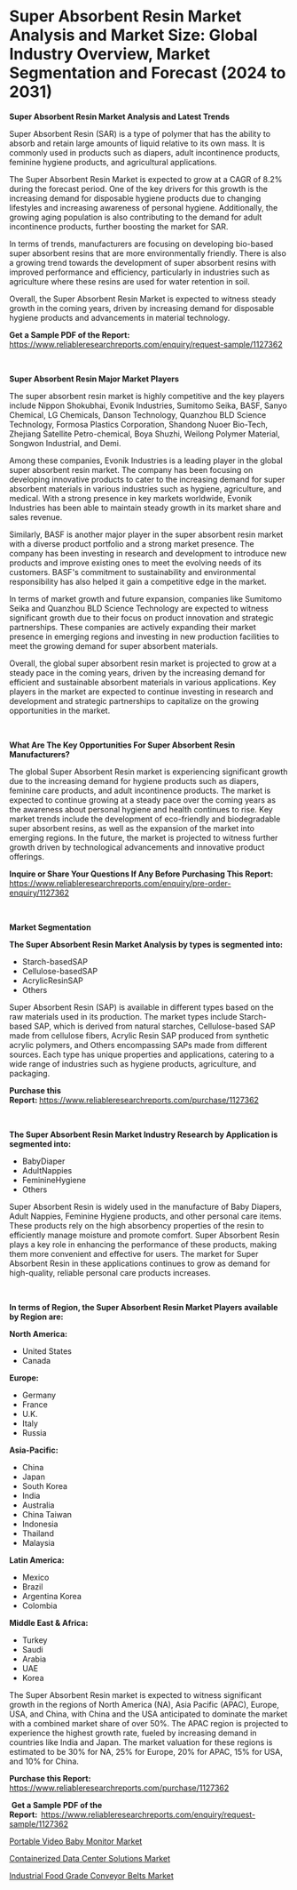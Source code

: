 <p><h1>Super Absorbent Resin Market Analysis and Market Size: Global Industry Overview, Market Segmentation and Forecast (2024 to 2031)</h1></p><p><strong>Super Absorbent Resin Market Analysis and Latest Trends</strong></p>
<p><p>Super Absorbent Resin (SAR) is a type of polymer that has the ability to absorb and retain large amounts of liquid relative to its own mass. It is commonly used in products such as diapers, adult incontinence products, feminine hygiene products, and agricultural applications.</p><p>The Super Absorbent Resin Market is expected to grow at a CAGR of 8.2% during the forecast period. One of the key drivers for this growth is the increasing demand for disposable hygiene products due to changing lifestyles and increasing awareness of personal hygiene. Additionally, the growing aging population is also contributing to the demand for adult incontinence products, further boosting the market for SAR.</p><p>In terms of trends, manufacturers are focusing on developing bio-based super absorbent resins that are more environmentally friendly. There is also a growing trend towards the development of super absorbent resins with improved performance and efficiency, particularly in industries such as agriculture where these resins are used for water retention in soil.</p><p>Overall, the Super Absorbent Resin Market is expected to witness steady growth in the coming years, driven by increasing demand for disposable hygiene products and advancements in material technology.</p></p>
<p><strong>Get a Sample PDF of the Report:&nbsp;</strong> <a href="https://www.reliableresearchreports.com/enquiry/request-sample/1127362">https://www.reliableresearchreports.com/enquiry/request-sample/1127362</a></p>
<p>&nbsp;</p>
<p><strong>Super Absorbent Resin Major Market Players</strong></p>
<p><p>The super absorbent resin market is highly competitive and the key players include Nippon Shokubhai, Evonik Industries, Sumitomo Seika, BASF, Sanyo Chemical, LG Chemicals, Danson Technology, Quanzhou BLD Science Technology, Formosa Plastics Corporation, Shandong Nuoer Bio-Tech, Zhejiang Satellite Petro-chemical, Boya Shuzhi, Weilong Polymer Material, Songwon Industrial, and Demi.</p><p>Among these companies, Evonik Industries is a leading player in the global super absorbent resin market. The company has been focusing on developing innovative products to cater to the increasing demand for super absorbent materials in various industries such as hygiene, agriculture, and medical. With a strong presence in key markets worldwide, Evonik Industries has been able to maintain steady growth in its market share and sales revenue.</p><p>Similarly, BASF is another major player in the super absorbent resin market with a diverse product portfolio and a strong market presence. The company has been investing in research and development to introduce new products and improve existing ones to meet the evolving needs of its customers. BASF's commitment to sustainability and environmental responsibility has also helped it gain a competitive edge in the market.</p><p>In terms of market growth and future expansion, companies like Sumitomo Seika and Quanzhou BLD Science Technology are expected to witness significant growth due to their focus on product innovation and strategic partnerships. These companies are actively expanding their market presence in emerging regions and investing in new production facilities to meet the growing demand for super absorbent materials.</p><p>Overall, the global super absorbent resin market is projected to grow at a steady pace in the coming years, driven by the increasing demand for efficient and sustainable absorbent materials in various applications. Key players in the market are expected to continue investing in research and development and strategic partnerships to capitalize on the growing opportunities in the market.</p></p>
<p>&nbsp;</p>
<p><strong>What Are The Key Opportunities For Super Absorbent Resin Manufacturers?</strong></p>
<p><p>The global Super Absorbent Resin market is experiencing significant growth due to the increasing demand for hygiene products such as diapers, feminine care products, and adult incontinence products. The market is expected to continue growing at a steady pace over the coming years as the awareness about personal hygiene and health continues to rise. Key market trends include the development of eco-friendly and biodegradable super absorbent resins, as well as the expansion of the market into emerging regions. In the future, the market is projected to witness further growth driven by technological advancements and innovative product offerings.</p></p>
<p><strong>Inquire or Share Your Questions If Any Before Purchasing This Report:</strong> <a href="https://www.reliableresearchreports.com/enquiry/pre-order-enquiry/1127362">https://www.reliableresearchreports.com/enquiry/pre-order-enquiry/1127362</a></p>
<p>&nbsp;</p>
<p><strong>Market Segmentation</strong></p>
<p><strong>The Super Absorbent Resin Market Analysis by types is segmented into:</strong></p>
<p><ul><li>Starch-basedSAP</li><li>Cellulose-basedSAP</li><li>AcrylicResinSAP</li><li>Others</li></ul></p>
<p><p>Super Absorbent Resin (SAP) is available in different types based on the raw materials used in its production. The market types include Starch-based SAP, which is derived from natural starches, Cellulose-based SAP made from cellulose fibers, Acrylic Resin SAP produced from synthetic acrylic polymers, and Others encompassing SAPs made from different sources. Each type has unique properties and applications, catering to a wide range of industries such as hygiene products, agriculture, and packaging.</p></p>
<p><strong>Purchase this Report:&nbsp;</strong><a href="https://www.reliableresearchreports.com/purchase/1127362">https://www.reliableresearchreports.com/purchase/1127362</a></p>
<p>&nbsp;</p>
<p><strong>The Super Absorbent Resin Market Industry Research by Application is segmented into:</strong></p>
<p><ul><li>BabyDiaper</li><li>AdultNappies</li><li>FeminineHygiene</li><li>Others</li></ul></p>
<p><p>Super Absorbent Resin is widely used in the manufacture of Baby Diapers, Adult Nappies, Feminine Hygiene products, and other personal care items. These products rely on the high absorbency properties of the resin to efficiently manage moisture and promote comfort. Super Absorbent Resin plays a key role in enhancing the performance of these products, making them more convenient and effective for users. The market for Super Absorbent Resin in these applications continues to grow as demand for high-quality, reliable personal care products increases.</p></p>
<p>&nbsp;</p>
<p><strong>In terms of Region, the Super Absorbent Resin Market Players available by Region are:</strong></p>
<p>
    <p> <strong> North America: </strong>
        <ul>
            <li>United States</li>
            <li>Canada</li>
        </ul>
        </p> 
    <p> <strong> Europe: </strong>
        <ul>
            <li>Germany</li>
            <li>France</li>
            <li>U.K.</li>
            <li>Italy</li>
            <li>Russia</li>
        </ul>
        </p> 
    <p> <strong> Asia-Pacific: </strong>
        <ul>
            <li>China</li>
            <li>Japan</li>
            <li>South Korea</li>
            <li>India</li>
            <li>Australia</li>
            <li>China Taiwan</li>
            <li>Indonesia</li>
            <li>Thailand</li>
            <li>Malaysia</li>
        </ul>
        </p> 
    <p> <strong> Latin America: </strong>
        <ul>
            <li>Mexico</li>
            <li>Brazil</li>
            <li>Argentina Korea</li>
            <li>Colombia</li>
        </ul>
        </p> 
    <p> <strong> Middle East & Africa: </strong>
        <ul>
            <li>Turkey</li>
            <li>Saudi</li>
            <li>Arabia</li>
            <li>UAE</li>
            <li>Korea</li>
        </ul>
    </p>
    </p>
<p><p>The Super Absorbent Resin market is expected to witness significant growth in the regions of North America (NA), Asia Pacific (APAC), Europe, USA, and China, with China and the USA anticipated to dominate the market with a combined market share of over 50%. The APAC region is projected to experience the highest growth rate, fueled by increasing demand in countries like India and Japan. The market valuation for these regions is estimated to be 30% for NA, 25% for Europe, 20% for APAC, 15% for USA, and 10% for China.</p></p>
<p><strong>Purchase this Report: </strong><a href="https://www.reliableresearchreports.com/purchase/1127362">https://www.reliableresearchreports.com/purchase/1127362</a></p>
<p>&nbsp;<strong>Get a Sample PDF of the Report:&nbsp;&nbsp;</strong><a href="https://www.reliableresearchreports.com/enquiry/request-sample/1127362">https://www.reliableresearchreports.com/enquiry/request-sample/1127362</a></p>
<p><strong></strong></p>
<p><p><a href="https://view.publitas.com/reportprime-1/portable-video-baby-monitor-market-with-the-goal-of-estimating-the-market-size-and-future-growth-potential-of-various-market-segments-based-on-component-applications-end-user-and-region/">Portable Video Baby Monitor Market</a></p><p><a href="https://view.publitas.com/reportprime-1/containerized-data-center-solutions-market-research-report-provides-critical-insights-that-can-help-shape-business-development-and-investment-strategies/">Containerized Data Center Solutions Market</a></p><p><a href="https://view.publitas.com/reportprime-1/industrial-food-grade-conveyor-belts-market-centers-on-aspects-such-as-market-growth-market-share-market-opportunity-and-projected-forecasts-spanning-from-2023-to-2030/">Industrial Food Grade Conveyor Belts Market</a></p></p>